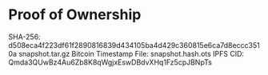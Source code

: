 # Proof of Ownership
SHA-256: d508eca4f223df61f2890816839d434105ba4d429c360815e6ca7d8eccc3510a  snapshot.tar.gz
Bitcoin Timestamp File: snapshot.hash.ots
IPFS CID: Qmda3QUwBz4Au6Zb8K8qWgjxEswDBdvXHq1Fz5cpJBNpTs
